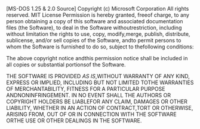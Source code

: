 [MS-DOS 1.25 & 2.0 Source]
Copyright (c) Microsoft Corporation
All rights reserved. 
MIT License
Permission is hereby granted, freeof charge, to any person obtaining a copy of this software and associated documentation files (the Software), to deal in the Software withoutrestriction, including without limitation the rights to use, copy, modify,merge, publish, distribute, sublicense, and/or sell copies of the Software, andto permit persons to whom the Software is furnished to do so, subject to thefollowing conditions:
 
The above copyright notice andthis permission notice shall be included in all copies or substantial portionsof the Software.
 
THE SOFTWARE IS PROVIDED *AS IS*,WITHOUT WARRANTY OF ANY KIND, EXPRESS OR IMPLIED, INCLUDING BUT NOT LIMITED TOTHE WARRANTIES OF MERCHANTABILITY, FITNESS FOR A PARTICULAR PURPOSE ANDNONINFRINGEMENT. IN NO EVENT SHALL THE AUTHORS OR COPYRIGHT HOLDERS BE LIABLEFOR ANY CLAIM, DAMAGES OR OTHER LIABILITY, WHETHER IN AN ACTION OF CONTRACT,TORT OR OTHERWISE, ARISING FROM, OUT OF OR IN CONNECTION WITH THE SOFTWARE ORTHE USE OR OTHER DEALINGS IN THE SOFTWARE.
